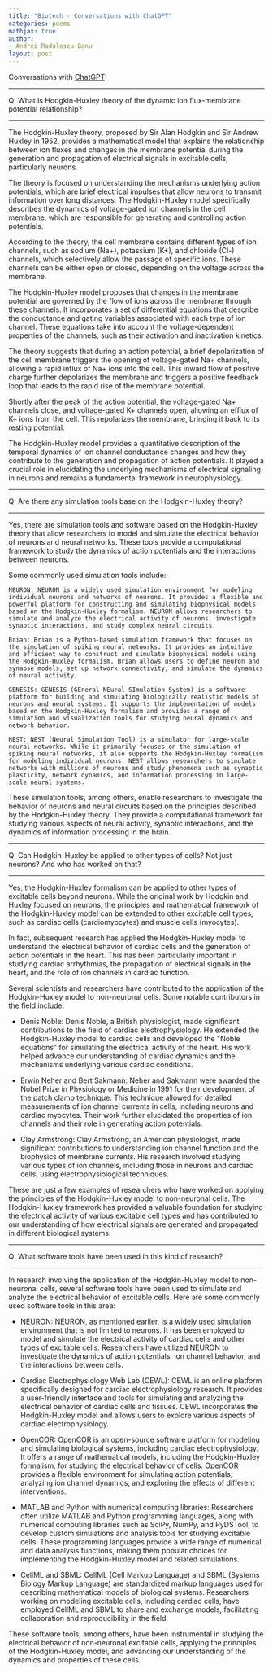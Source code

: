 ```yaml
---
title: "Biotech - Conversations with ChatGPT"
categories: poems
mathjax: true
author:
- Andrei Radulescu-Banu
layout: post
---
```


Conversations with [ChatGPT](https://openai.com/blog/chatgpt/):

---

Q: What is Hodgkin-Huxley theory of the dynamic ion flux-membrane potential relationship?

---

The Hodgkin-Huxley theory, proposed by Sir Alan Hodgkin and Sir Andrew Huxley in 1952, provides a mathematical model that explains the relationship between ion fluxes and changes in the membrane potential during the generation and propagation of electrical signals in excitable cells, particularly neurons.

The theory is focused on understanding the mechanisms underlying action potentials, which are brief electrical impulses that allow neurons to transmit information over long distances. The Hodgkin-Huxley model specifically describes the dynamics of voltage-gated ion channels in the cell membrane, which are responsible for generating and controlling action potentials.

According to the theory, the cell membrane contains different types of ion channels, such as sodium (Na+), potassium (K+), and chloride (Cl-) channels, which selectively allow the passage of specific ions. These channels can be either open or closed, depending on the voltage across the membrane.

The Hodgkin-Huxley model proposes that changes in the membrane potential are governed by the flow of ions across the membrane through these channels. It incorporates a set of differential equations that describe the conductance and gating variables associated with each type of ion channel. These equations take into account the voltage-dependent properties of the channels, such as their activation and inactivation kinetics.

The theory suggests that during an action potential, a brief depolarization of the cell membrane triggers the opening of voltage-gated Na+ channels, allowing a rapid influx of Na+ ions into the cell. This inward flow of positive charge further depolarizes the membrane and triggers a positive feedback loop that leads to the rapid rise of the membrane potential.

Shortly after the peak of the action potential, the voltage-gated Na+ channels close, and voltage-gated K+ channels open, allowing an efflux of K+ ions from the cell. This repolarizes the membrane, bringing it back to its resting potential.

The Hodgkin-Huxley model provides a quantitative description of the temporal dynamics of ion channel conductance changes and how they contribute to the generation and propagation of action potentials. It played a crucial role in elucidating the underlying mechanisms of electrical signaling in neurons and remains a fundamental framework in neurophysiology.

---

Q: Are there any simulation tools base on the Hodgkin-Huxley theory?

---

Yes, there are simulation tools and software based on the Hodgkin-Huxley theory that allow researchers to model and simulate the electrical behavior of neurons and neural networks. These tools provide a computational framework to study the dynamics of action potentials and the interactions between neurons.

Some commonly used simulation tools include:

    NEURON: NEURON is a widely used simulation environment for modeling individual neurons and networks of neurons. It provides a flexible and powerful platform for constructing and simulating biophysical models based on the Hodgkin-Huxley formalism. NEURON allows researchers to simulate and analyze the electrical activity of neurons, investigate synaptic interactions, and study complex neural circuits.

    Brian: Brian is a Python-based simulation framework that focuses on the simulation of spiking neural networks. It provides an intuitive and efficient way to construct and simulate biophysical models using the Hodgkin-Huxley formalism. Brian allows users to define neuron and synapse models, set up network connectivity, and simulate the dynamics of neural activity.

    GENESIS: GENESIS (GEneral NEural SImulation System) is a software platform for building and simulating biologically realistic models of neurons and neural systems. It supports the implementation of models based on the Hodgkin-Huxley formalism and provides a range of simulation and visualization tools for studying neural dynamics and network behavior.

    NEST: NEST (Neural Simulation Tool) is a simulator for large-scale neural networks. While it primarily focuses on the simulation of spiking neural networks, it also supports the Hodgkin-Huxley formalism for modeling individual neurons. NEST allows researchers to simulate networks with millions of neurons and study phenomena such as synaptic plasticity, network dynamics, and information processing in large-scale neural systems.

These simulation tools, among others, enable researchers to investigate the behavior of neurons and neural circuits based on the principles described by the Hodgkin-Huxley theory. They provide a computational framework for studying various aspects of neural activity, synaptic interactions, and the dynamics of information processing in the brain.

---

Q: Can Hodgkin-Huxley  be applied to other types of cells? Not just neurons? And who has worked on that?

---

Yes, the Hodgkin-Huxley formalism can be applied to other types of excitable cells beyond neurons. While the original work by Hodgkin and Huxley focused on neurons, the principles and mathematical framework of the Hodgkin-Huxley model can be extended to other excitable cell types, such as cardiac cells (cardiomyocytes) and muscle cells (myocytes).

In fact, subsequent research has applied the Hodgkin-Huxley model to understand the electrical behavior of cardiac cells and the generation of action potentials in the heart. This has been particularly important in studying cardiac arrhythmias, the propagation of electrical signals in the heart, and the role of ion channels in cardiac function.

Several scientists and researchers have contributed to the application of the Hodgkin-Huxley model to non-neuronal cells. Some notable contributors in the field include:

* Denis Noble: Denis Noble, a British physiologist, made significant contributions to the field of cardiac electrophysiology. He extended the Hodgkin-Huxley model to cardiac cells and developed the "Noble equations" for simulating the electrical activity of the heart. His work helped advance our understanding of cardiac dynamics and the mechanisms underlying various cardiac conditions.

* Erwin Neher and Bert Sakmann: Neher and Sakmann were awarded the Nobel Prize in Physiology or Medicine in 1991 for their development of the patch clamp technique. This technique allowed for detailed measurements of ion channel currents in cells, including neurons and cardiac myocytes. Their work further elucidated the properties of ion channels and their role in generating action potentials.

* Clay Armstrong: Clay Armstrong, an American physiologist, made significant contributions to understanding ion channel function and the biophysics of membrane currents. His research involved studying various types of ion channels, including those in neurons and cardiac cells, using electrophysiological techniques.

These are just a few examples of researchers who have worked on applying the principles of the Hodgkin-Huxley model to non-neuronal cells. The Hodgkin-Huxley framework has provided a valuable foundation for studying the electrical activity of various excitable cell types and has contributed to our understanding of how electrical signals are generated and propagated in different biological systems.

---

Q: What software tools have been used in this kind of research?

---

In research involving the application of the Hodgkin-Huxley model to non-neuronal cells, several software tools have been used to simulate and analyze the electrical behavior of excitable cells. Here are some commonly used software tools in this area:

* NEURON: NEURON, as mentioned earlier, is a widely used simulation environment that is not limited to neurons. It has been employed to model and simulate the electrical activity of cardiac cells and other types of excitable cells. Researchers have utilized NEURON to investigate the dynamics of action potentials, ion channel behavior, and the interactions between cells.

* Cardiac Electrophysiology Web Lab (CEWL): CEWL is an online platform specifically designed for cardiac electrophysiology research. It provides a user-friendly interface and tools for simulating and analyzing the electrical behavior of cardiac cells and tissues. CEWL incorporates the Hodgkin-Huxley model and allows users to explore various aspects of cardiac electrophysiology.

* OpenCOR: OpenCOR is an open-source software platform for modeling and simulating biological systems, including cardiac electrophysiology. It offers a range of mathematical models, including the Hodgkin-Huxley formalism, for studying the electrical behavior of cells. OpenCOR provides a flexible environment for simulating action potentials, analyzing ion channel dynamics, and exploring the effects of different interventions.

* MATLAB and Python with numerical computing libraries: Researchers often utilize MATLAB and Python programming languages, along with numerical computing libraries such as SciPy, NumPy, and PyDSTool, to develop custom simulations and analysis tools for studying excitable cells. These programming languages provide a wide range of numerical and data analysis functions, making them popular choices for implementing the Hodgkin-Huxley model and related simulations.

* CellML and SBML: CellML (Cell Markup Language) and SBML (Systems Biology Markup Language) are standardized markup languages used for describing mathematical models of biological systems. Researchers working on modeling excitable cells, including cardiac cells, have employed CellML and SBML to share and exchange models, facilitating collaboration and reproducibility in the field.

These software tools, among others, have been instrumental in studying the electrical behavior of non-neuronal excitable cells, applying the principles of the Hodgkin-Huxley model, and advancing our understanding of the dynamics and properties of these cells.
